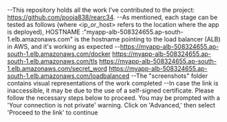 --This repository holds all the work I’ve contributed to the project: https://github.com/pooja838/rearc34.
--As mentioned, each stage can be tested as follows (where <ip_or_host> refers to the location where the app is deployed),
  HOSTNAME :"myapp-alb-508324655.ap-south-1.elb.amazonaws.com" is the hostname pointing to the load balancer (ALB) in AWS, and it's working as expected
--https://myapp-alb-508324655.ap-south-1.elb.amazonaws.com/docker
  https://myapp-alb-508324655.ap-south-1.elb.amazonaws.com/tls
  https://myapp-alb-508324655.ap-south-1.elb.amazonaws.com/secret_word
  https://myapp-alb-508324655.ap-south-1.elb.amazonaws.com/loadbalanced
--The "screenshots" folder contains visual representations of the work completed
--In case the link is inaccessible, it may be due to the use of a self-signed certificate. Please follow the necessary steps below to proceed.
  You may be prompted with a 'Your connection is not private' warning. Click on 'Advanced,' then select 'Proceed to the link' to continue
  
  
